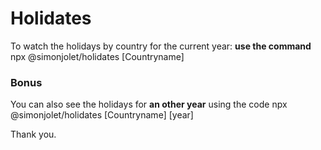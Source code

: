 # Holidates

To watch the holidays by country for the current year: 
**use the command** 
    npx @simonjolet/holidates [Countryname]

### Bonus

You can also see the holidays for **an other year** using the code
    npx @simonjolet/holidates [Countryname] [year]


Thank you.